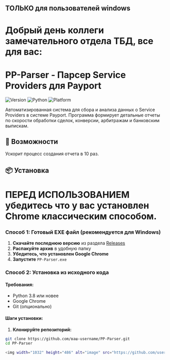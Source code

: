 ## ТОЛЬКО для пользователей windows
# Добрый день коллеги замечательного отдела ТБД, все для вас:

# PP-Parser - Парсер Service Providers для Payport

![Version](https://img.shields.io/badge/версия-10.7-blue)
![Python](https://img.shields.io/badge/Python-3.8%2B-green)
![Platform](https://img.shields.io/badge/платформа-Windows%20%7C%20macOS%20%7C%20Linux-lightgrey)

Автоматизированная система для сбора и анализа данных о Service Providers в системе Payport. Программа формирует детальные отчеты по скорости обработки сделок, конверсии, арбитражам и банковским выпискам.

## 🚀 Возможности

Ускорит процесс создания отчета в 10 раз.

## 📦 Установка

# ПЕРЕД ИСПОЛЬЗОВАНИЕМ убедитесь что у вас установлен Chrome классическим способом.

### Способ 1: Готовый EXE файл (рекомендуется для Windows)

1. **Скачайте последнюю версию** из раздела [Releases](https://github.com/ваш-username/PP-Parser/releases)
2. **Распакуйте архив** в удобную папку
3. **Убедитесь, что установлен Google Chrome**
4. **Запустите** `PP-Parser.exe`

### Способ 2: Установка из исходного кода

#### Требования:
- Python 3.8 или новее
- Google Chrome
- Git (опционально)

#### Шаги установки:

1. **Клонируйте репозиторий:**
```bash
git clone https://github.com/ваш-username/PP-Parser.git
cd PP-Parser

<img width="1032" height="486" alt="image" src="https://github.com/user-attachments/assets/fa91cb12-aeb6-4638-85e9-1cefdb91bc2e" />
